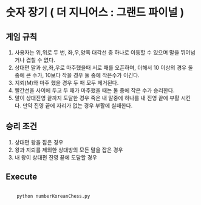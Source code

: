 # 숫자 장기 ( 더 지니어스 : 그랜드 파이널 )
## 게임 규칙
1. 사용자는 위,위로 두 번, 좌,우,양쪽 대각선 중 하나로 이동할 수 있으며 말을 뛰어넘거나 겹칠 수 없다.
2. 상대편 말과 상,좌,우로 마주했을때 서로 패를 오픈하며, 더해서 10 이상의 경우 둘 중에 큰 수가, 10보다 작을 경우 둘 중에 작은수가 이긴다.
3. 지뢰(M)와 마주 했을 경우 두 패 모두 제거된다.
4. 빨간선을 사이에 두고 두 패가 마주했을 때는 둘 중에 작은 수가 승리한다.
5. 말이 상대진영 끝까지 도달한 경우 죽은 내 말중에 하나를 내 진영 끝에 부활 시킨다. 만약 진영 끝에 자리가 없는 경우 부활에 실패한다.
## 승리 조건
1. 상대편 왕을 잡은 경우
2. 왕과 지뢰를 제외한 상대방의 모든 말을 잡은 경우
3. 내 왕이 상대편 진영 끝에 도달할 경우

## Execute
<pre><code>
    python numberKoreanChess.py
    
</code></pre>